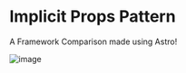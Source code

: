 # Implicit Props Pattern
A Framework Comparison made using Astro!


![image](https://user-images.githubusercontent.com/24513691/147633522-47ac9381-73b2-4b2a-b499-ce43aa503524.png)
